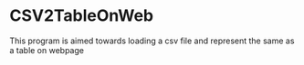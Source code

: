 # CSV2TableOnWeb
This program is aimed towards loading a csv file and represent the same as a table on webpage
